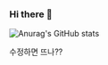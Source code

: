 ### Hi there 👋

![Anurag's GitHub stats](https://github-readme-stats.vercel.app/api?username=Joongjii&show_icons=true&theme=radical)

<!--
**Joongjii/Joongjii** is a ✨ _special_ ✨ repository because its `README.md` (this file) appears on your GitHub profile.

Here are some ideas to get you started:

- 🔭 I’m currently working on ...
- 🌱 I’m currently learning ...
- 👯 I’m looking to collaborate on ...
- 🤔 I’m looking for help with ...
- 💬 Ask me about ...
- 📫 How to reach me: ...
- 😄 Pronouns: ...
- ⚡ Fun fact: ...
-->
수정하면 뜨나??

